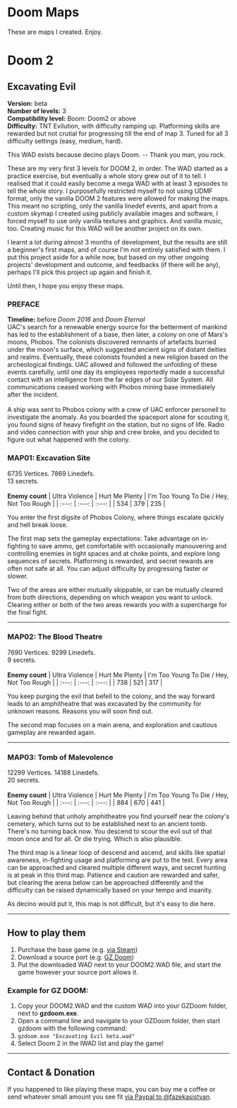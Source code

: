 # Doom Maps

These are maps I created. Enjoy.

# Doom 2

## Excavating Evil

**Version:** beta <br />
**Number of levels:** 3 <br />
**Compatibility level:** Boom: Doom2 or above <br />
**Difficulty:** TNT Evilution, with difficulty ramping up. Platforming skills are rewarded but not crutial for
progressing till the end of map 3. Tuned for all 3 difficulty settings (easy, medium, hard).

<p>
This WAD exists because decino plays Doom. -- Thank you man, you rock.
</p>

<p>
These are my very first 3 levels for DOOM 2, in order. The WAD started as a practice exercise, but eventually a whole
story grew out of it to tell. I realised that it could easily become a mega WAD with at least 3 episodes to tell the
whole story. I purposefully restricted myself to not using UDMF format, only the vanilla DOOM 2 features were allowed
for making the maps. This meant no scripting, only the vanilla linedef events, and apart from a custom skymap I created
using publicly available images and software, I forced myself to use only vanilla textures and graphics. 
And vanilla music, too. Creating music for this WAD will be another project on its own.
</p>

<p>
I learnt a lot during almost 3 months of development, but the results are still a beginner's first maps, and of course
I'm not entirely satisfied with them. I put this project aside for a while now, but based on my other ongoing projects'
development and outcome, and feedbacks (if there will be any), perhaps I'll pick this project up again and finish it.
</p>

<p>
Until then, I hope you enjoy these maps.
</p>

### PREFACE
**Timeline:** before *Doom 2016* and *Doom Eternal* <br />
UAC's search for a renewable energy source for the betterment of mankind has led to the establishment of a base, then
later, a colony on one of Mars's moons, Phobos. The colonists discovered remnants of artefacts burried under the moon's
surface, which suggested ancient signs of distant deities and realms. Eventually, these colonists founded a new
religion based on the archeological findings. UAC allowed and followed the unfolding of these events carefully, until
one day its employees reportedly made a successful contact with an intelligence from the far edges of our Solar System.
All communications ceased working with Phobos mining base immediately after the incident.
<br /><br />
A ship was sent to Phobos colony with a crew of UAC enforcer personell to investigate the anomaly. As you boarded
the spaceport alone for scouting it, you found signs of heavy firefight on the station, but no signs of life. Radio and
video connection with your ship and crew broke, and you decided to figure out what happened with the colony.

### MAP01: Excavation Site
6735 Vertices. 7869 Linedefs.<br />
13 secrets.<br />
<br />
**Enemy count**
| Ultra Violence | Hurt Me Plenty | I'm Too Young To Die / Hey, Not Too Rough |
| :---: | :---: | :---: |
| 534 | 379 | 235 |

<p>
You enter the first digsite of Phobos Colony, where things escalate quickly and hell break loose.
</p>

<p>
The first map sets the gameplay expectations: Take advantage on in-fighting to save ammo, get comfortable with
occasionally manouvering and controlling enemies in tight spaces and at choke points, and explore long sequences of
secrets. Platforming is rewarded, and secret rewards are often not safe at all. You can adjust difficulty
by progressing faster or slower.
</p>

<p>
Two of the areas are either mutually skippable, or can be mutually cleared from both directions, depending on which
weapon you want to unlock. Clearing either or both of the two areas rewards you with a supercharge for the final fight.
</p>

---

### MAP02: The Blood Theatre
7690 Vertices. 9299 Linedefs.<br />
9 secrets.<br />
<br />
**Enemy count**
| Ultra Violence | Hurt Me Plenty | I'm Too Young To Die / Hey, Not Too Rough |
| :---: | :---: | :---: |
| 738 | 521 | 317 |

<p>
You keep purging the evil that befell to the colony, and the way forward leads to an amphitheatre that was excavated
by the community for unknown reasons. Reasons you will soon find out.
</p>

<p>
The second map focuses on a main arena, and exploration and cautious gameplay are rewarded again.
</p>

---

### MAP03: Tomb of Malevolence
12299 Vertices. 14188 Linedefs.<br />
20 secrets.<br />
<br />
**Enemy count**
| Ultra Violence | Hurt Me Plenty | I'm Too Young To Die / Hey, Not Too Rough |
| :---: | :---: | :---: |
| 884 | 670 | 441 |

<p>
Leaving behind that unholy amphitheatre you find yourself near the colony's cemetery, which turns out to be established
next to an ancient tomb. There's no turning back now. You descend to scour the evil out of that moon once and for all.
Or die trying. Which is also plausible.
</p>

<p>
The third map is a linear loop of descend and ascend, and skills like spatial awareness, in-fighting usage and
platforming are put to the test. Every area can be approached and cleared multiple different ways, and secret hunting
is at peak in this third map. Patience and caution are rewarded and safer, but clearing the arena below
can be approached differently and the difficulty can be raised dynamically based on your tempo and insanity.
</p>

<p>
As decino would put it, this map is not difficult, but it's easy to die here.
</p>

---

## How to play them
1. Purchase the base game (e.g. [via Steam](https://store.steampowered.com/app/2300/DOOM_II/))
2. Download a source port (e.g. [GZ Doom](https://zdoom.org/downloads))
3. Put the downloaded WAD next to your DOOM2.WAD file, and start the game however your source port allows it.

### Example for GZ DOOM:
  1. Copy your DOOM2.WAD and the custom WAD into your GZDoom folder, next to **gzdoom.exe**.
  2. Open a command line and navigate to your GZDoom folder, then start gzdoom with the following command:
  3. `gzdoom.exe "Excavating Evil beta.wad"`
  4. Select Doom 2 in the IWAD list and play the game!

---

## Contact & Donation

If you happened to like playing these maps, you can buy me a coffee or send whatever small amount you see fit [via Paypal
to @fazekasistvan](https://paypal.me/fazekasistvan?country.x=HU&locale.x=hu_HU).